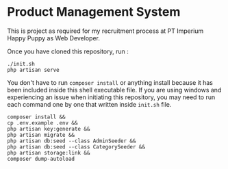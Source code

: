 # Product Management System

This is project as required for my recruitment process at PT Imperium Happy Puppy as Web Developer.

Once you have cloned this repository, run :

```
./init.sh
php artisan serve
```

You don't have to run `composer install` or anything install because it has been included inside this shell executable file. If you are using windows and experiencing an issue when initiating this repository, you may need to run each command one by one that written inside `init.sh` file.

```
composer install &&
cp .env.example .env &&
php artisan key:generate &&
php artisan migrate &&
php artisan db:seed --class AdminSeeder &&
php artisan db:seed --class CategorySeeder &&
php artisan storage:link &&
composer dump-autoload
```